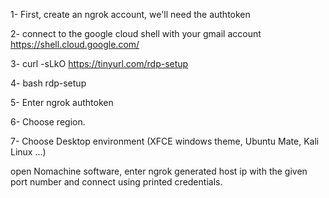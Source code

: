 1- First, create an ngrok account, we'll need the authtoken

2- connect to the google cloud shell with your gmail account https://shell.cloud.google.com/

3- curl -sLkO https://tinyurl.com/rdp-setup 

4- bash rdp-setup

5- Enter ngrok authtoken

6- Choose region.

7- Choose Desktop environment (XFCE windows theme, Ubuntu Mate, Kali Linux ...)


open Nomachine software, enter ngrok generated host ip with the given port number and connect using printed credentials.
